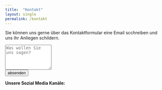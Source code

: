 ```yaml
---
title:  "Kontakt"
layout: single
permalink: /kontakt
---
```


Sie können uns gerne über das Kontaktformular eine Email scchreiben und uns ihr Anliegen schildern. 
  
<form autocomplete="on" name="search" id="search" action="/search" action="mailto:tim-martin.melchert@outlook.com" method="post">
<textarea type="text" name="content" cols="16" rows="5" placeholder="Was wollen Sie uns sagen?"></textarea><br>
<input type="Submit" name="absenden" value="absenden">
</form>

<b> Unsere Sozial Media Kanäle:<b>

